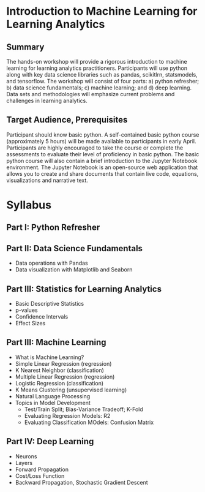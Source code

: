 # Introduction to Machine Learning for Learning Analytics

## Summary

The hands-on workshop will provide a rigorous introduction to machine learning for learning analytics practitioners. Participants will use python along with key data science libraries such as pandas, scikitlrn, statsmodels, and tensorflow. The workshop will consist of four parts: a) python refresher; b) data science fundamentals; c) machine learning; and d) deep learning. Data sets and methodologies will emphasize current problems and challenges in learning analytics. 

## Target Audience, Prerequisites

Participant should know basic python. A self-contained basic python course (approximately 5 hours) will be made available to participants in early April. Participants are highly encouraged to take the course or complete the assessments to evaluate their level of proficiency in basic python. The basic python course will also contain a brief introduction to the Jupyter Notebook environment.  The Jupyter Notebook is an open-source web application that allows you to create and share documents that contain live code, equations, visualizations and narrative text.

# Syllabus


## Part I: Python Refresher






## Part II: Data Science Fundamentals

  * Data operations with Pandas
  * Data visualization with Matplotlib and Seaborn
  
## Part III: Statistics for Learning Analytics
  * Basic Descriptive Statistics
  * p-values
  * Confidence Intervals
  * Effect Sizes
  
## Part III: Machine Learning


  * What is Machine Learning?
  * Simple Linear Regression (regression)
  * K Nearest Neighbor (classification)
  * Multiple Linear Regression (regression)
  * Logistic Regression (classification)
  * K Means Clustering (unsupervised learning)
  * Natural Language Processing
  * Topics in Model Development
    * Test/Train Split; Bias-Variance Tradeoff; K-Fold
    * Evaluating Regression Models: R2
    * Evaluating Classification MOdels: Confusion Matrix
    
    
## Part IV: Deep Learning
   * Neurons
   * Layers
   * Forward Propagation
   * Cost/Loss Function
   * Backward Propagation, Stochastic Gradient Descent

  
  
  
  


